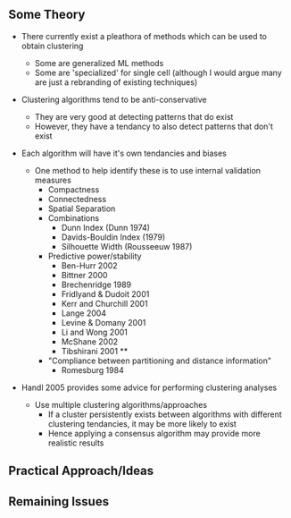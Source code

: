 Some Theory
-----------

* There currently exist a pleathora of methods which can be used to obtain clustering
	* Some are generalized ML methods
	* Some are 'specialized' for single cell (although I would argue many are just a rebranding of existing techniques)

* Clustering algorithms tend to be anti-conservative
	* They are very good at detecting patterns that do exist
	* However, they have a tendancy to also detect patterns that don't exist

* Each algorithm will have it's own tendancies and biases
	* One method to help identify these is to use internal validation measures
		* Compactness
		* Connectedness
		* Spatial Separation
		* Combinations
			* Dunn Index (Dunn 1974)
			* Davids-Bouldin Index (1979)
			* Silhouette Width (Rousseeuw 1987)
		* Predictive power/stability
			* Ben-Hurr 2002
			* Bittner 2000
			* Brechenridge 1989
			* Fridlyand & Dudoit 2001
			* Kerr and Churchill 2001
			* Lange 2004
			* Levine & Domany 2001
			* Li and Wong 2001
			* McShane 2002
			* Tibshirani 2001 **
		* "Compliance between partitioning and distance information"
			* Romesburg 1984

* Handl 2005 provides some advice for performing clustering analyses
	* Use multiple clustering algorithms/approaches
		* If a cluster persistently exists between algorithms with different clustering tendancies, it may be more likely to exist
		* Hence applying a consensus algorithm may provide more realistic results

Practical Approach/Ideas
------------------------

Remaining Issues
----------------
